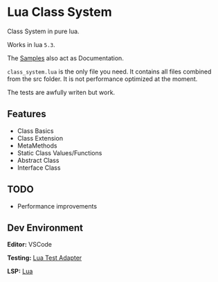 # Lua Class System

Class System in pure lua.

Works in lua `5.3`.

The [Samples](https://github.com/derFreemaker/ClassSystem/tree/master/samples) also act as Documentation.

`class_system.lua` is the only file you need. It contains all files combined from the src folder.
It is not performance optimized at the moment.

The tests are awfully writen but work.

## Features

-   Class Basics
-   Class Extension
-   MetaMethods
-   Static Class Values/Functions
-   Abstract Class
-   Interface Class

## TODO

-   Performance improvements

## Dev Environment

**Editor:** VSCode

**Testing:** [Lua Test Adapter](https://github.com/Lej/vscode-lua-test-adapter)

**LSP:** [Lua](https://github.com/LuaLS/lua-language-server)
